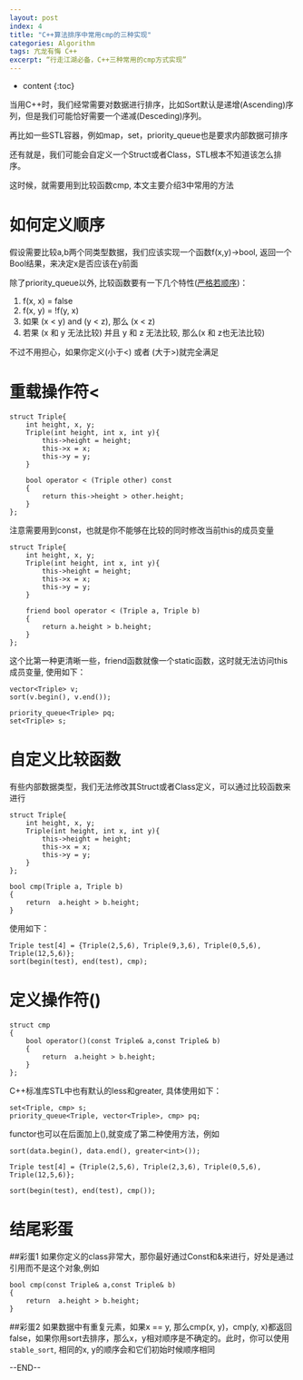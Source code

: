 ```yaml
---
layout: post
index: 4
title: "C++算法排序中常用cmp的三种实现"
categories: Algorithm
tags: 亢龙有悔 C++
excerpt: “行走江湖必备，C++三种常用的cmp方式实现”
---
```


* content
{:toc}

当用C++时，我们经常需要对数据进行排序，比如Sort默认是递增(Ascending)序列，但是我们可能恰好需要一个递减(Desceding)序列。

再比如一些STL容器，例如map，set，priority_queue也是要求内部数据可排序

还有就是，我们可能会自定义一个Struct或者Class，STL根本不知道该怎么排序。

这时候，就需要用到比较函数cmp, 本文主要介绍3中常用的方法

# 如何定义顺序

假设需要比较a,b两个同类型数据，我们应该实现一个函数f(x,y)->bool, 返回一个Bool结果，来决定x是否应该在y前面

除了priority_queue以外, 比较函数要有一下几个特性([严格若顺序](https://en.wikipedia.org/wiki/Weak_ordering))：

1. f(x, x) = false
2. f(x, y) = !f(y, x)
3. 如果 (x < y) and (y < z), 那么 (x < z)
4. 若果 (x 和 y 无法比较) 并且 y 和 z 无法比较, 那么(x 和 z也无法比较)

不过不用担心，如果你定义(小于<) 或者 (大于>)就完全满足

# 重载操作符<

```
struct Triple{
    int height, x, y;
    Triple(int height, int x, int y){
        this->height = height;
        this->x = x;
        this->y = y;
    }
    
    bool operator < (Triple other) const
    {
        return this->height > other.height;
    }
};
```
注意需要用到const，也就是你不能够在比较的同时修改当前this的成员变量

```
struct Triple{
    int height, x, y;
    Triple(int height, int x, int y){
        this->height = height;
        this->x = x;
        this->y = y;
    }
    
    friend bool operator < (Triple a, Triple b)
    {
        return a.height > b.height;
    }
};
```

这个比第一种更清晰一些，friend函数就像一个static函数，这时就无法访问this成员变量, 使用如下：


```
vector<Triple> v;
sort(v.begin(), v.end());

priority_queue<Triple> pq;
set<Triple> s;

```

# 自定义比较函数

有些内部数据类型，我们无法修改其Struct或者Class定义，可以通过比较函数来进行

```
struct Triple{
    int height, x, y;
    Triple(int height, int x, int y){
        this->height = height;
        this->x = x;
        this->y = y;
    }
};

bool cmp(Triple a, Triple b)
{
    return  a.height > b.height;
}
```

使用如下：

```
Triple test[4] = {Triple(2,5,6), Triple(9,3,6), Triple(0,5,6), Triple(12,5,6)};
sort(begin(test), end(test), cmp);
```

# 定义操作符()

```
struct cmp
{
    bool operator()(const Triple& a,const Triple& b)
    {
        return  a.height > b.height;
    }
};

```

C++标准库STL中也有默认的less<T>和greater<T>, 具体使用如下：

```
set<Triple, cmp> s;
priority_queue<Triple, vector<Triple>, cmp> pq;
```

functor也可以在后面加上(),就变成了第二种使用方法，例如

```
sort(data.begin(), data.end(), greater<int>());

Triple test[4] = {Triple(2,5,6), Triple(2,3,6), Triple(0,5,6), Triple(12,5,6)};

sort(begin(test), end(test), cmp());

```


# 结尾彩蛋
##彩蛋1
如果你定义的class非常大，那你最好通过Const和&来进行，好处是通过引用而不是这个对象,例如

```
bool cmp(const Triple& a,const Triple& b)
{
    return  a.height > b.height;
}
```

##彩蛋2
如果数据中有重复元素，如果x == y, 那么cmp(x, y)，cmp(y, x)都返回false，如果你用sort去排序，那么x，y相对顺序是不确定的。此时，你可以使用```stable_sort```, 相同的x, y的顺序会和它们初始时候顺序相同


--END--
